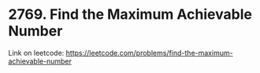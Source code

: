 # 2769. Find the Maximum Achievable Number

Link on leetcode: <https://leetcode.com/problems/find-the-maximum-achievable-number>
